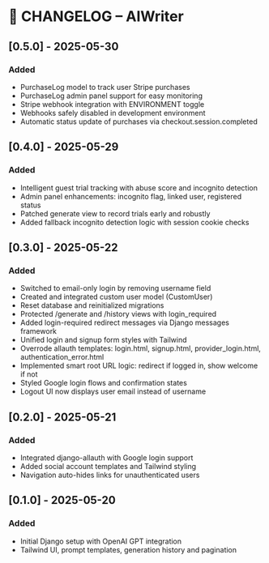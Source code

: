 # 📜 CHANGELOG – AIWriter

## [0.5.0] - 2025-05-30
### Added
- PurchaseLog model to track user Stripe purchases
- PurchaseLog admin panel support for easy monitoring
- Stripe webhook integration with ENVIRONMENT toggle
- Webhooks safely disabled in development environment
- Automatic status update of purchases via checkout.session.completed

## [0.4.0] - 2025-05-29
### Added
- Intelligent guest trial tracking with abuse score and incognito detection
- Admin panel enhancements: incognito flag, linked user, registered status
- Patched generate view to record trials early and robustly
- Added fallback incognito detection logic with session cookie checks

## [0.3.0] - 2025-05-22
### Added
- Switched to email-only login by removing username field
- Created and integrated custom user model (CustomUser)
- Reset database and reinitialized migrations
- Protected /generate and /history views with login_required
- Added login-required redirect messages via Django messages framework
- Unified login and signup form styles with Tailwind
- Overrode allauth templates: login.html, signup.html, provider_login.html, authentication_error.html
- Implemented smart root URL logic: redirect if logged in, show welcome if not
- Styled Google login flows and confirmation states
- Logout UI now displays user email instead of username

## [0.2.0] - 2025-05-21
### Added
- Integrated django-allauth with Google login support
- Added social account templates and Tailwind styling
- Navigation auto-hides links for unauthenticated users

## [0.1.0] - 2025-05-20
### Added
- Initial Django setup with OpenAI GPT integration
- Tailwind UI, prompt templates, generation history and pagination
